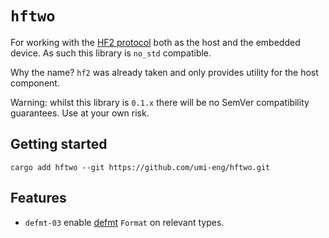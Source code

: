 # `hftwo`

For working with the [HF2 protocol](https://github.com/microsoft/uf2) both as the host and the embedded device. As such this library is `no_std` compatible.

Why the name? `hf2` was already taken and only provides utility for the host component.

Warning: whilst this library is `0.1.x` there will be no SemVer compatibility guarantees. Use at your own risk.

## Getting started

```shell
cargo add hftwo --git https://github.com/umi-eng/hftwo.git
```

## Features

- `defmt-03` enable [defmt](https://github.com/knurling-rs/defmt) `Format` on relevant types.
